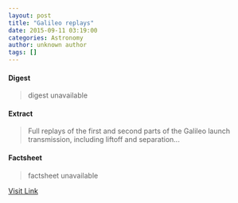 ```yaml
---
layout: post
title: "Galileo replays"
date: 2015-09-11 03:19:00
categories: Astronomy
author: unknown author
tags: []
---
```



#### Digest
>digest unavailable

#### Extract
>Full replays of the first and second parts of the Galileo launch transmission, including liftoff and separation...

#### Factsheet
>factsheet unavailable

[Visit Link](http://www.esa.int/spaceinvideos/Sets/Galileo_9_10)


